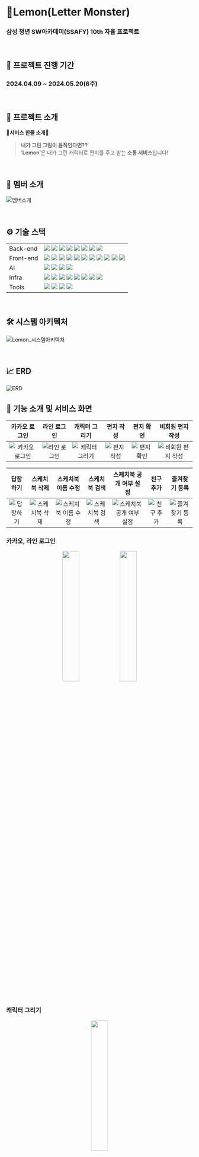 # 🍋Lemon(Letter Monster)

### **삼성 청년 SW아카데미(SSAFY) 10th 자율 프로젝트**

&nbsp;
&nbsp;

## **📅 프로젝트 진행 기간**
### **2024.04.09 ~ 2024.05.20(6주)**

&nbsp;

## **🧐 프로젝트 소개**

**💛서비스 한줄 소개💛**

> **내가 그린 그림이 움직인다면??** </br>
> ‘**Lemon**’은 내가 그린 캐릭터로 편지를 주고 받는 **소통 서비스**입니다!
>

&nbsp;

## **💑 멤버 소개**
![멤버소개](https://github.com/HBP-SSAFY/LetterMonster/assets/72910402/c9c525df-2545-41ef-9ccb-4440ad057f62)


&nbsp;

## **⚙️ 기술 스택**

| | |
| --- | --- |
| Back-end | <img src="https://camo.githubusercontent.com/70150d1d5c5730348cd0a1242556604dde69a34d8c782783a9c9c85cf1bf9480/68747470733a2f2f696d672e736869656c64732e696f2f62616467652f4a6176612d3030373339363f7374796c653d666c6174266c6f676f3d4a617661266c6f676f436f6c6f723d7768697465">  <img src="https://img.shields.io/badge/SpringBoot-6DB33F?style=flat-square&logo=springboot&logoColor=white"/> <img src="https://img.shields.io/badge/Spring Security-6DB33F?style=flat-square&logo=springsecurity&logoColor=white"/> <img src="https://camo.githubusercontent.com/675fd3d1f8c31582ae756d6fa6fd47933ad69eaad062d133df81481b4ac74f71/68747470733a2f2f696d672e736869656c64732e696f2f62616467652f4a57542d3030303030303f7374796c653d666c61742d737175617265266c6f676f3d4a534f4e2057656220546f6b656e73266c6f676f436f6c6f723d7768697465"/> <img src="https://img.shields.io/badge/MySQL-4479A1?style=flat-square&logo=mysql&logoColor=white"/> <img src="https://camo.githubusercontent.com/d897096e4f73c59d79fdb319df897aa5cab74fa4f25d21c3daf9794aeb295817/68747470733a2f2f696d672e736869656c64732e696f2f62616467652f477261646c652d4337314133363f7374796c653d666c61742d737175617265266c6f676f3d477261646c65266c6f676f436f6c6f723d7768697465"> <img src="https://img.shields.io/badge/Hibernate-59666C?style=flat-square&logo=hibernate&logoColor=white"/> <img src="https://img.shields.io/badge/Firebase-FFCA28?style=flat-square&logo=firebase&logoColor=white"/>|
| Front-end | <img src="https://img.shields.io/badge/npm-CB3837?style=flat-square&logo=npm&logoColor=white"/> <img src="https://img.shields.io/badge/Node.js-339933?style=flat-square&logo=nodedotjs&logoColor=white"/> <img src="https://img.shields.io/badge/React-61DAFB?style=flat-square&logo=react&logoColor=white"/> <img src="https://img.shields.io/badge/Typescript-3178C6?style=flat-square&logo=typescript&logoColor=white"/> <img src="https://img.shields.io/badge/JSON-000000?style=flat-square&logo=json&logoColor=white"/> <img src="https://img.shields.io/badge/HTML5-E34F26?style=flat-square&logo=html5&logoColor=white"/> <img src="https://img.shields.io/badge/CSS3-1572B6?style=flat-square&logo=css3&logoColor=white"/> <img src="https://img.shields.io/badge/Capacitor-119EFF?style=flat-square&logo=capacitor&logoColor=white"/> <img src="https://img.shields.io/badge/React Query-FF4154?style=flat-square&logo=reactquery&logoColor=white"/> <img src="https://img.shields.io/badge/Android-34A853?style=flat-square&logo=android&logoColor=white"/> <img src="https://img.shields.io/badge/Vite-646CFF?style=flat-square&logo=vite&logoColor=white"/>|
| AI | <img src="https://img.shields.io/badge/Python-3776AB?style=flat-square&logo=python&logoColor=white"> <img src="https://img.shields.io/badge/FastAPI-009688?style=flat-square&logo=fastapi&logoColor=white"> <img src="https://img.shields.io/badge/PyTorch-EE4C2C?style=flat-square&logo=pytorch&logoColor=white"> <img src="https://img.shields.io/badge/Animated Drawings-black?style=flat-square&logoColor=white">|
| Infra | <img src="https://img.shields.io/badge/AWS-232F3E?style=flat-square&logo=amazonaws&logoColor=white"/> <img src="https://img.shields.io/badge/Docker-2496ED?style=flat-square&logo=docker&logoColor=white"/> <img src="https://img.shields.io/badge/Jenkins-D24939?style=flat-square&logo=jenkins&logoColor=white"/> <img src="https://img.shields.io/badge/NGINX-009639?style=flat-square&logo=nginx&logoColor=white"/> <img src="https://img.shields.io/badge/Ubuntu-E95420?style=flat-square&logo=ubuntu&logoColor=white"/> <img src="https://img.shields.io/badge/Prometheus-E6522C?style=flat-square&logo=prometheus&logoColor=white"/> <img src="https://img.shields.io/badge/Grafana-F46800?style=flat-square&logo=Grafana&logoColor=white"/> <img src="https://img.shields.io/badge/Portainer-13BEF9?style=flat-square&logo=portainer&logoColor=white"/> |
| Tools | <img src="https://img.shields.io/badge/Notion-000000?style=flat-square&logo=notion&logoColor=white"/> <img src="https://img.shields.io/badge/GitLab-FC6D26?style=flat-square&logo=gitlab&logoColor=white"/> <img src="https://img.shields.io/badge/Jira-0052CC?style=flat-square&logo=jirasoftware&logoColor=white"/> <img src="https://img.shields.io/badge/Mattermost-0058CC?style=flat-square&logo=mattermost&logoColor=white"/> |

&nbsp;

## 🛠️ 시스템 아키텍처
![Lemon_시스템아키텍처](https://github.com/HBP-SSAFY/LetterMonster/assets/72910402/3de8abe0-96ce-4475-a1b3-af0a73964254)

&nbsp;



## 📈 ERD
![ERD](https://github.com/HBP-SSAFY/LetterMonster/assets/72910402/7c4a6270-df3e-4150-abd1-c07437ca3dd4)
&nbsp;

## **🧾 기능 소개 및 서비스 화면**

|카카오 로그인|라인 로그인|캐릭터 그리기|편지 작성|편지 확인|비회원 편지 작성|
|:----:|:----:|:----:|:----:|:----:|:----:|
|![카카오 로그인](https://github.com/HBP-SSAFY/LetterMonster/assets/72910402/0272ee20-16ec-4947-9e54-50a2adf5ed2e)|![라인 로그인](https://github.com/HBP-SSAFY/LetterMonster/assets/72910402/bf34aae3-0eeb-4617-8b5f-dcfb912f9c34)|![캐릭터 그리기](https://github.com/HBP-SSAFY/LetterMonster/assets/72910402/6d97647e-8ec2-4f6b-a428-e740849d34ac)|![편지 작성](https://github.com/HBP-SSAFY/LetterMonster/assets/72910402/b9caf6ec-7da0-4867-87ad-1938914a30d2)|![편지 확인](https://github.com/HBP-SSAFY/LetterMonster/assets/72910402/0eaed0e9-709c-40f1-9b09-dc0fe28d4702)|![비회원 편지 작성](https://github.com/HBP-SSAFY/LetterMonster/assets/72910402/36c6c5cc-9ca9-48fe-82a6-ee01134b7a03)|

|답장하기|스케치북 삭제|스케치북 이름 수정|스케치북 검색|스케치북 공개 여부 설정|친구 추가|즐겨찾기 등록|
|:----:|:----:|:----:|:----:|:----:|:----:|:----:|
|![답장하기](https://github.com/HBP-SSAFY/LetterMonster/assets/72910402/d32b04a8-0b3b-46a2-93e8-1fa4e8e4b6c5)|![스케치북 삭제](https://github.com/HBP-SSAFY/LetterMonster/assets/72910402/69eb99fd-ff15-4def-88fc-606385ba0c85)|![스케치북 이름 수정](https://github.com/HBP-SSAFY/LetterMonster/assets/72910402/c5bf4bd1-4e0b-410c-82f8-bfd92d521cd5)|![스케치북 검색](https://github.com/HBP-SSAFY/LetterMonster/assets/72910402/58f5bf4c-6e5c-4415-ac4f-02f61331bf09)|![스케치북 공개 여부 설정](https://github.com/HBP-SSAFY/LetterMonster/assets/72910402/ef9d0a0a-9115-4194-8e98-b909f8d71795)|![친구 추가](https://github.com/HBP-SSAFY/LetterMonster/assets/72910402/87a3df23-cc3f-4d0f-a3af-35335ec86e32)|![즐겨찾기 등록](https://github.com/HBP-SSAFY/LetterMonster/assets/72910402/99da3418-08f4-4495-baac-889ebdcf8faa)|



### 카카오, 라인 로그인
<p align="center">
<img src="https://github.com/HBP-SSAFY/LetterMonster/assets/72910402/0272ee20-16ec-4947-9e54-50a2adf5ed2e" width="30%" height="30%"/>
<img src="https://github.com/HBP-SSAFY/LetterMonster/assets/72910402/bf34aae3-0eeb-4617-8b5f-dcfb912f9c34" width="30%" height="30%"/>
</p>
&nbsp;

### 캐릭터 그리기
<p align="center">
<img src="https://github.com/HBP-SSAFY/LetterMonster/assets/72910402/6d97647e-8ec2-4f6b-a428-e740849d34ac" width="30%" height="30%"/>
</p>
&nbsp;

### 편지 작성
<p align="center">
<img src="https://github.com/HBP-SSAFY/LetterMonster/assets/72910402/b9caf6ec-7da0-4867-87ad-1938914a30d2" width="30%" height="30%"/>
</p>
&nbsp;

### 편지 확인
<p align="center">
<img src="https://github.com/HBP-SSAFY/LetterMonster/assets/72910402/0eaed0e9-709c-40f1-9b09-dc0fe28d4702" width="30%" height="30%"/>
</p>
&nbsp;

### 비회원 편지 작성
<p align="center">
<img src="https://github.com/HBP-SSAFY/LetterMonster/assets/72910402/36c6c5cc-9ca9-48fe-82a6-ee01134b7a03" width="30%" height="30%"/>
</p>
&nbsp;

### 답장하기
<p align="center">
<img src="https://github.com/HBP-SSAFY/LetterMonster/assets/72910402/d32b04a8-0b3b-46a2-93e8-1fa4e8e4b6c5" width="30%" height="30%"/>
</p>
&nbsp;


### 스케치북 삭제
<p align="center">
<img src="https://github.com/HBP-SSAFY/LetterMonster/assets/72910402/69eb99fd-ff15-4def-88fc-606385ba0c85" width="30%" height="30%"/>
</p>
&nbsp;

### 스케치북 이름 수정
<p align="center">
<img src="https://github.com/HBP-SSAFY/LetterMonster/assets/72910402/c5bf4bd1-4e0b-410c-82f8-bfd92d521cd5" width="30%" height="30%"/>
</p>
&nbsp;

### 스케치북 검색
<p align="center">
<img src="https://github.com/HBP-SSAFY/LetterMonster/assets/72910402/58f5bf4c-6e5c-4415-ac4f-02f61331bf09" width="30%" height="30%"/>
</p>
&nbsp;

### 스케치북 공개 여부 설정
<p align="center">
<img src="https://github.com/HBP-SSAFY/LetterMonster/assets/72910402/ef9d0a0a-9115-4194-8e98-b909f8d71795" width="30%" height="30%"/>
</p>
&nbsp;

### 친구 추가
<p align="center">
<img src="https://github.com/HBP-SSAFY/LetterMonster/assets/72910402/87a3df23-cc3f-4d0f-a3af-35335ec86e32" width="30%" height="30%"/>
</p>
&nbsp;

### 즐겨찾기 등록
<p align="center">
<img src="https://github.com/HBP-SSAFY/LetterMonster/assets/72910402/99da3418-08f4-4495-baac-889ebdcf8faa" width="30%" height="30%"/>
</p>
&nbsp;


## ✅ 활용 기술 및 설명
### Infra

#### **1. 개발환경과 운영환경 분리**

- jenkins에 빌드한 코드를 develop브랜치의 환경에서 테스트 후, 모든 기능이 완벽하게 동작하면
release브랜치에 merge하는 방식으로 아키텍쳐 설계
- 자유로운 개발과 테스트 및 안정된 서비스를 가능하게 함.

#### **2. 무중단 배포 적용**

- 운영서버에 자동배포 시 서버가 빌드타임 약 20초간 다운되는 문제가 있어, blue-green 전략을 채택하여 무중단 배포 구현.
- 두 개의 동일한 환경인 블루와 그린을 적용하여, 새로운 버전의 소프트웨어를 배포하고 롤백할 수 있게 함.
- blue가 실행중이면 green을 대기 중으로, 새로운 배포 시 green이 빌드되는 동안 blue를 적용
- 배포 테스트가 정상적으로 성공하면 blue 컨테이너를 종료시키고 green 컨테이너로 전환
- 테스트 중 문제 발생 시에는 blue 환경으로 롤백.

##### **blue-green 전략의 장점**

- 무중단 배포 : 사용자는 배포 중 서비스 중단을 경험하지 않음.
- 즉각적인 롤백 : 문제가 발생할 경우 빠르게 이전 버전으로 롤백가능.
- 테스트 용이성 : 환경 전환 전 새로운 버전을 철저하게 테스트 가능.

#### **3. 홈서버 구축**

- 정적인 그림을 동적인 gif로 생성해주는 Meta사의 Animated Drawings 사용. 해당 라이브러리는 이미지의 관절 포인트를 생성하고 이를 통해 모션을 만들어 gif파일로 추출하는데, 이 연산에 있어 **하드웨어의 성능이 중요하게 작용함**.
- 그렇기에 안정적인 CPU를 사용하는 기존의 EC2 서버에 비해, **조금 더 최신의 성능을 사용하는 CPU가 필요**했음.
- 보유한 개인 노트북의 CPU 성능이 i7-11600에 12CPU로 월등한 CPU 성능을 보유
- 결국 gif 생성에 필요한 Fast API 서버와 Animated Drawings 모델을 위한 홈 서버 구축을 계획하여, **개인 노트북에 우분투 환경을 새로 설치하여 홈 서버로 구축**
- 공유기로 홈 서버에 고정ip를 할당한 다음, 공인 ip를 통해 포트포워딩 하여 외부에서 홈 서버에 접근할 수 있도록 함.
- 그 결과, **50초정도 소요되는 렌더링 시간이 5초 정도의 시간으로 성능을 향상** 및 사용자 경험을 개선시킴.

&nbsp;

### FE

#### **Capacitor - onestore**

- Capacitor를 통해 웹 기반의 프로젝트를 모바일 네이티브 코드로 변환시켜 각 환경에 최적화된 애플리케이션 지원을 실현시킴.
- OneStore에 Android App Release

#### **CSR 채택**

- 이미지 로딩이 많고 화면 전환이 잦은 프로젝트 특성상 캐시를 통한 최적화된 로딩과 빠른 인터랙션을 위해 클라이언트 사이드 렌더링을 채택함.

#### **ga4**

- 구글 애널리틱스4를 적용해 방문자의 체류시간, 이용 실태를 파악 후 개선하려 노력함.

#### **PWA**

- 풀반응형 화면을 지원하면서 PWA 사용자가 모든 기기(핸드폰, 태블릿, 노트북)에서 앱 설치의 부담 없이 네이티브 환경에서 서비스를 이용할 수 있도록 함.

&nbsp;

### BE

#### **SpringSecurity**

#### **FCM**

- 파이어베이스 토큰을 이용해 사용자의 기기에 알림이 갈 수 있도록 함
- 기존 파이어베이스 토큰을 지원하지 않는 기기에 로그인 할 경우 null로 반환되어 제대로 된 token을 받을 수 없던 문제는 조건문을 통해 해결
- Google의 Firebase에서 제공하는 클라우드 메세징
- 알림기능 구현을 안정적, 무료로 이용하기 위해 사용

#### **JPA**

- 개발 생산성, 유지 보수성 향상을 위해 JPA를 사용.
- EntityManager를 통해 객체를 관리함으로써 명시적인 **SQL작성 없이도 데이터베이스 작업 수행** 가능
- DB종류를 변경하는것이 기존 SQL mapper에 비해 쉬움


&nbsp;

## 📂 프로젝트 디렉토리 구조
<details>
  <summary>
  Back-End
  </summary>

    📦src
      ┣ 📂main
      ┃ ┣ 📂generated
      ┃ ┃ ┗ 📂com
      ┃ ┃ ┃ ┗ 📂lemon
      ┃ ┃ ┃ ┃ ┗ 📂backend
      ┃ ┃ ┃ ┃ ┃ ┗ 📂domain
      ┃ ┃ ┃ ┃ ┃ ┃ ┣ 📂base
      ┃ ┃ ┃ ┃ ┃ ┃ ┃ ┗ 📜QBaseEntity.java
      ┃ ┃ ┃ ┃ ┃ ┃ ┣ 📂characters
      ┃ ┃ ┃ ┃ ┃ ┃ ┃ ┗ 📂entity
      ┃ ┃ ┃ ┃ ┃ ┃ ┃ ┃ ┣ 📜QCharacterMotion.java
      ┃ ┃ ┃ ┃ ┃ ┃ ┃ ┃ ┣ 📜QCharacters.java
      ┃ ┃ ┃ ┃ ┃ ┃ ┃ ┃ ┗ 📜QMotion.java
      ┃ ┃ ┃ ┃ ┃ ┃ ┣ 📂FavoriteSketchbook
      ┃ ┃ ┃ ┃ ┃ ┃ ┃ ┗ 📂entity
      ┃ ┃ ┃ ┃ ┃ ┃ ┣ 📂friend
      ┃ ┃ ┃ ┃ ┃ ┃ ┃ ┗ 📂entity
      ┃ ┃ ┃ ┃ ┃ ┃ ┣ 📂letter
      ┃ ┃ ┃ ┃ ┃ ┃ ┃ ┗ 📂entity
      ┃ ┃ ┃ ┃ ┃ ┃ ┃ ┃ ┗ 📜QLetter.java
      ┃ ┃ ┃ ┃ ┃ ┃ ┣ 📂notification
      ┃ ┃ ┃ ┃ ┃ ┃ ┃ ┗ 📂entity
      ┃ ┃ ┃ ┃ ┃ ┃ ┣ 📂sketchbook
      ┃ ┃ ┃ ┃ ┃ ┃ ┃ ┗ 📂entity
      ┃ ┃ ┃ ┃ ┃ ┃ ┃ ┃ ┗ 📜QSketchbook.java
      ┃ ┃ ┃ ┃ ┃ ┃ ┗ 📂users
      ┃ ┃ ┃ ┃ ┃ ┃ ┃ ┗ 📂user
      ┃ ┃ ┃ ┃ ┃ ┃ ┃ ┃ ┗ 📂entity
      ┃ ┃ ┃ ┃ ┃ ┃ ┃ ┃ ┃ ┗ 📜QUsers.java
      ┃ ┣ 📂java
      ┃ ┃ ┗ 📂com
      ┃ ┃ ┃ ┗ 📂lemon
      ┃ ┃ ┃ ┃ ┗ 📂backend
      ┃ ┃ ┃ ┃ ┃ ┣ 📂domain
      ┃ ┃ ┃ ┃ ┃ ┃ ┣ 📂base
      ┃ ┃ ┃ ┃ ┃ ┃ ┃ ┗ 📜BaseEntity.java
      ┃ ┃ ┃ ┃ ┃ ┃ ┣ 📂characters
      ┃ ┃ ┃ ┃ ┃ ┃ ┃ ┣ 📂controller
      ┃ ┃ ┃ ┃ ┃ ┃ ┃ ┃ ┗ 📜CharacterController.java
      ┃ ┃ ┃ ┃ ┃ ┃ ┃ ┣ 📂dto
      ┃ ┃ ┃ ┃ ┃ ┃ ┃ ┃ ┣ 📂response
      ┃ ┃ ┃ ┃ ┃ ┃ ┃ ┃ ┃ ┣ 📜CharacterInfoDto.java
      ┃ ┃ ┃ ┃ ┃ ┃ ┃ ┃ ┃ ┣ 📜CharacterMotionProjection.java
      ┃ ┃ ┃ ┃ ┃ ┃ ┃ ┃ ┃ ┣ 📜CharacterMotionSketchbookProjection.java
      ┃ ┃ ┃ ┃ ┃ ┃ ┃ ┃ ┃ ┣ 📜CharactersGetDto.java
      ┃ ┃ ┃ ┃ ┃ ┃ ┃ ┃ ┃ ┣ 📜CharactersIdDto.java
      ┃ ┃ ┃ ┃ ┃ ┃ ┃ ┃ ┃ ┣ 📜ImageUrlDto.java
      ┃ ┃ ┃ ┃ ┃ ┃ ┃ ┃ ┃ ┣ 📜RepresentMotionDto.java
      ┃ ┃ ┃ ┃ ┃ ┃ ┃ ┃ ┃ ┗ 📜SelectCharacterMotionDto.java
      ┃ ┃ ┃ ┃ ┃ ┃ ┃ ┃ ┣ 📜CharacterMotionToSketchbookDto.java
      ┃ ┃ ┃ ┃ ┃ ┃ ┃ ┃ ┗ 📜CharacterToSketchbookDto.java
      ┃ ┃ ┃ ┃ ┃ ┃ ┃ ┣ 📂entity
      ┃ ┃ ┃ ┃ ┃ ┃ ┃ ┃ ┣ 📜CharacterMotion.java
      ┃ ┃ ┃ ┃ ┃ ┃ ┃ ┃ ┣ 📜Characters.java
      ┃ ┃ ┃ ┃ ┃ ┃ ┃ ┃ ┗ 📜Motion.java
      ┃ ┃ ┃ ┃ ┃ ┃ ┃ ┣ 📂repository
      ┃ ┃ ┃ ┃ ┃ ┃ ┃ ┃ ┣ 📜CharacterMotionRepository.java
      ┃ ┃ ┃ ┃ ┃ ┃ ┃ ┃ ┣ 📜CharacterRepository.java
      ┃ ┃ ┃ ┃ ┃ ┃ ┃ ┃ ┗ 📜MotionRepository.java
      ┃ ┃ ┃ ┃ ┃ ┃ ┃ ┗ 📂service
      ┃ ┃ ┃ ┃ ┃ ┃ ┃ ┃ ┣ 📂impl
      ┃ ┃ ┃ ┃ ┃ ┃ ┃ ┃ ┃ ┗ 📜CharacterServiceImpl.java
      ┃ ┃ ┃ ┃ ┃ ┃ ┃ ┃ ┣ 📜CharacterMotionService.java
      ┃ ┃ ┃ ┃ ┃ ┃ ┃ ┃ ┣ 📜CharacterService.java
      ┃ ┃ ┃ ┃ ┃ ┃ ┃ ┃ ┗ 📜MotionService.java
      ┃ ┃ ┃ ┃ ┃ ┃ ┣ 📂FavoriteSketchbook
      ┃ ┃ ┃ ┃ ┃ ┃ ┃ ┣ 📂controller
      ┃ ┃ ┃ ┃ ┃ ┃ ┃ ┃ ┗ 📜FavoriteSketchbookController.java
      ┃ ┃ ┃ ┃ ┃ ┃ ┃ ┣ 📂dto
      ┃ ┃ ┃ ┃ ┃ ┃ ┃ ┃ ┣ 📜FavoriteRequestDto.java
      ┃ ┃ ┃ ┃ ┃ ┃ ┃ ┃ ┣ 📜FavoriteSketchbookCreateDto.java
      ┃ ┃ ┃ ┃ ┃ ┃ ┃ ┃ ┣ 📜FavoriteSketchbookGetDto.java
      ┃ ┃ ┃ ┃ ┃ ┃ ┃ ┃ ┗ 📜FavoriteSketchbookGetOneDto.java
      ┃ ┃ ┃ ┃ ┃ ┃ ┃ ┣ 📂entity
      ┃ ┃ ┃ ┃ ┃ ┃ ┃ ┃ ┗ 📜FavoriteSketchbook.java
      ┃ ┃ ┃ ┃ ┃ ┃ ┃ ┣ 📂repository
      ┃ ┃ ┃ ┃ ┃ ┃ ┃ ┃ ┣ 📂custom
      ┃ ┃ ┃ ┃ ┃ ┃ ┃ ┃ ┃ ┣ 📜FavoriteSketchbookRepositoryCustom.java
      ┃ ┃ ┃ ┃ ┃ ┃ ┃ ┃ ┃ ┗ 📜FavoriteSketchbookRepositoryImpl.java
      ┃ ┃ ┃ ┃ ┃ ┃ ┃ ┃ ┗ 📜FavoriteSketchbookRepository.java
      ┃ ┃ ┃ ┃ ┃ ┃ ┃ ┗ 📂service
      ┃ ┃ ┃ ┃ ┃ ┃ ┃ ┃ ┣ 📂impl
      ┃ ┃ ┃ ┃ ┃ ┃ ┃ ┃ ┃ ┗ 📜FavoriteSketchbookServiceImpl.java
      ┃ ┃ ┃ ┃ ┃ ┃ ┃ ┃ ┗ 📜FavoriteSketchbookService.java
      ┃ ┃ ┃ ┃ ┃ ┃ ┣ 📂friend
      ┃ ┃ ┃ ┃ ┃ ┃ ┃ ┣ 📂controller
      ┃ ┃ ┃ ┃ ┃ ┃ ┃ ┃ ┣ 📜FriendsController.java
      ┃ ┃ ┃ ┃ ┃ ┃ ┃ ┃ ┗ 📜GroupsController.java
      ┃ ┃ ┃ ┃ ┃ ┃ ┃ ┣ 📂dto
      ┃ ┃ ┃ ┃ ┃ ┃ ┃ ┃ ┣ 📂request
      ┃ ┃ ┃ ┃ ┃ ┃ ┃ ┃ ┃ ┗ 📜GroupRequestDto.java
      ┃ ┃ ┃ ┃ ┃ ┃ ┃ ┃ ┗ 📂response
      ┃ ┃ ┃ ┃ ┃ ┃ ┃ ┃ ┃ ┣ 📜FriendResponseDto.java
      ┃ ┃ ┃ ┃ ┃ ┃ ┃ ┃ ┃ ┗ 📜GroupResponseDto.java
      ┃ ┃ ┃ ┃ ┃ ┃ ┃ ┣ 📂entity
      ┃ ┃ ┃ ┃ ┃ ┃ ┃ ┃ ┣ 📜Friends.java
      ┃ ┃ ┃ ┃ ┃ ┃ ┃ ┃ ┗ 📜GroupsInfo.java
      ┃ ┃ ┃ ┃ ┃ ┃ ┃ ┣ 📂repository
      ┃ ┃ ┃ ┃ ┃ ┃ ┃ ┃ ┣ 📂custom
      ┃ ┃ ┃ ┃ ┃ ┃ ┃ ┃ ┃ ┣ 📜FriendsRepositoryCustom.java
      ┃ ┃ ┃ ┃ ┃ ┃ ┃ ┃ ┃ ┣ 📜FriendsRepositoryImpl.java
      ┃ ┃ ┃ ┃ ┃ ┃ ┃ ┃ ┃ ┣ 📜GroupsRepositoryCustom.java
      ┃ ┃ ┃ ┃ ┃ ┃ ┃ ┃ ┃ ┗ 📜GroupsRepositoryImpl.java
      ┃ ┃ ┃ ┃ ┃ ┃ ┃ ┃ ┣ 📜FriendsRepository.java
      ┃ ┃ ┃ ┃ ┃ ┃ ┃ ┃ ┗ 📜GroupsRepository.java
      ┃ ┃ ┃ ┃ ┃ ┃ ┃ ┗ 📂service
      ┃ ┃ ┃ ┃ ┃ ┃ ┃ ┃ ┣ 📂impl
      ┃ ┃ ┃ ┃ ┃ ┃ ┃ ┃ ┃ ┣ 📜FriendsServiceImpl.java
      ┃ ┃ ┃ ┃ ┃ ┃ ┃ ┃ ┃ ┗ 📜GroupsServiceImpl.java
      ┃ ┃ ┃ ┃ ┃ ┃ ┃ ┃ ┣ 📜FriendsService.java
      ┃ ┃ ┃ ┃ ┃ ┃ ┃ ┃ ┗ 📜GroupsService.java
      ┃ ┃ ┃ ┃ ┃ ┃ ┣ 📂letter
      ┃ ┃ ┃ ┃ ┃ ┃ ┃ ┣ 📂controller
      ┃ ┃ ┃ ┃ ┃ ┃ ┃ ┃ ┣ 📜LetterController.java
      ┃ ┃ ┃ ┃ ┃ ┃ ┃ ┃ ┗ 📜LetterPublicController.java
      ┃ ┃ ┃ ┃ ┃ ┃ ┃ ┣ 📂dto
      ┃ ┃ ┃ ┃ ┃ ┃ ┃ ┃ ┣ 📂requestDto
      ┃ ┃ ┃ ┃ ┃ ┃ ┃ ┃ ┃ ┣ 📜LetterCreateDto.java
      ┃ ┃ ┃ ┃ ┃ ┃ ┃ ┃ ┃ ┣ 📜LetterGetDto.java
      ┃ ┃ ┃ ┃ ┃ ┃ ┃ ┃ ┃ ┣ 📜LetterGetListDto.java
      ┃ ┃ ┃ ┃ ┃ ┃ ┃ ┃ ┃ ┣ 📜LetterGetRecentListDto.java
      ┃ ┃ ┃ ┃ ┃ ┃ ┃ ┃ ┃ ┗ 📜LetterToSketchbookDto.java
      ┃ ┃ ┃ ┃ ┃ ┃ ┃ ┃ ┗ 📂responseDto
      ┃ ┃ ┃ ┃ ┃ ┃ ┃ ┃ ┃ ┣ 📜LetterCreateResponse.java
      ┃ ┃ ┃ ┃ ┃ ┃ ┃ ┃ ┃ ┗ 📜LetterReplyResponse.java
      ┃ ┃ ┃ ┃ ┃ ┃ ┃ ┣ 📂entity
      ┃ ┃ ┃ ┃ ┃ ┃ ┃ ┃ ┗ 📜Letter.java
      ┃ ┃ ┃ ┃ ┃ ┃ ┃ ┣ 📂repository
      ┃ ┃ ┃ ┃ ┃ ┃ ┃ ┃ ┣ 📂custom
      ┃ ┃ ┃ ┃ ┃ ┃ ┃ ┃ ┃ ┣ 📜LetterRepositoryCustom.java
      ┃ ┃ ┃ ┃ ┃ ┃ ┃ ┃ ┃ ┗ 📜LetterRepositoryImpl.java
      ┃ ┃ ┃ ┃ ┃ ┃ ┃ ┃ ┗ 📜LetterRepository.java
      ┃ ┃ ┃ ┃ ┃ ┃ ┃ ┗ 📂service
      ┃ ┃ ┃ ┃ ┃ ┃ ┃ ┃ ┣ 📂impl
      ┃ ┃ ┃ ┃ ┃ ┃ ┃ ┃ ┃ ┗ 📜LetterServiceImpl.java
      ┃ ┃ ┃ ┃ ┃ ┃ ┃ ┃ ┗ 📜LetterService.java
      ┃ ┃ ┃ ┃ ┃ ┃ ┣ 📂notification
      ┃ ┃ ┃ ┃ ┃ ┃ ┃ ┣ 📂controller
      ┃ ┃ ┃ ┃ ┃ ┃ ┃ ┃ ┗ 📜NotificationController.java
      ┃ ┃ ┃ ┃ ┃ ┃ ┃ ┣ 📂dto
      ┃ ┃ ┃ ┃ ┃ ┃ ┃ ┃ ┣ 📜NotificationGetDto.java
      ┃ ┃ ┃ ┃ ┃ ┃ ┃ ┃ ┗ 📜NotificationSendDto.java
      ┃ ┃ ┃ ┃ ┃ ┃ ┃ ┣ 📂entity
      ┃ ┃ ┃ ┃ ┃ ┃ ┃ ┃ ┗ 📜Notification.java
      ┃ ┃ ┃ ┃ ┃ ┃ ┃ ┣ 📂repository
      ┃ ┃ ┃ ┃ ┃ ┃ ┃ ┃ ┣ 📂custom
      ┃ ┃ ┃ ┃ ┃ ┃ ┃ ┃ ┃ ┣ 📜NotificationRepositoryCustom.java
      ┃ ┃ ┃ ┃ ┃ ┃ ┃ ┃ ┃ ┗ 📜NotificationRepositoryImpl.java
      ┃ ┃ ┃ ┃ ┃ ┃ ┃ ┃ ┗ 📜NotificationRepository.java
      ┃ ┃ ┃ ┃ ┃ ┃ ┃ ┗ 📂service
      ┃ ┃ ┃ ┃ ┃ ┃ ┃ ┃ ┣ 📂impl
      ┃ ┃ ┃ ┃ ┃ ┃ ┃ ┃ ┃ ┗ 📜NotificationServiceImpl.java
      ┃ ┃ ┃ ┃ ┃ ┃ ┃ ┃ ┗ 📜NotificationService.java
      ┃ ┃ ┃ ┃ ┃ ┃ ┣ 📂sketchbook
      ┃ ┃ ┃ ┃ ┃ ┃ ┃ ┣ 📂controller
      ┃ ┃ ┃ ┃ ┃ ┃ ┃ ┃ ┗ 📜SketchbookController.java
      ┃ ┃ ┃ ┃ ┃ ┃ ┃ ┣ 📂dto
      ┃ ┃ ┃ ┃ ┃ ┃ ┃ ┃ ┣ 📂requestDto
      ┃ ┃ ┃ ┃ ┃ ┃ ┃ ┃ ┃ ┣ 📜SketchbookCharacterMotionUpdateDto.java
      ┃ ┃ ┃ ┃ ┃ ┃ ┃ ┃ ┃ ┣ 📜SketchbookCreateDto.java
      ┃ ┃ ┃ ┃ ┃ ┃ ┃ ┃ ┃ ┗ 📜SketchbookUpdateDto.java
      ┃ ┃ ┃ ┃ ┃ ┃ ┃ ┃ ┗ 📂responseDto
      ┃ ┃ ┃ ┃ ┃ ┃ ┃ ┃ ┃ ┣ 📜SketchbookCharacterMotionGetDto.java
      ┃ ┃ ┃ ┃ ┃ ┃ ┃ ┃ ┃ ┣ 📜SketchbookCharacterMotionGetListDto.java
      ┃ ┃ ┃ ┃ ┃ ┃ ┃ ┃ ┃ ┣ 📜SketchbookDetailPageDto.java
      ┃ ┃ ┃ ┃ ┃ ┃ ┃ ┃ ┃ ┣ 📜SketchbookGetAllDto.java
      ┃ ┃ ┃ ┃ ┃ ┃ ┃ ┃ ┃ ┣ 📜SketchbookGetDetailDto.java
      ┃ ┃ ┃ ┃ ┃ ┃ ┃ ┃ ┃ ┣ 📜SketchbookGetDto.java
      ┃ ┃ ┃ ┃ ┃ ┃ ┃ ┃ ┃ ┣ 📜SketchbookGetFromFavoriteDto.java
      ┃ ┃ ┃ ┃ ┃ ┃ ┃ ┃ ┃ ┣ 📜SketchbookGetRandomDto.java
      ┃ ┃ ┃ ┃ ┃ ┃ ┃ ┃ ┃ ┣ 📜SketchbookGetSimpleDto.java
      ┃ ┃ ┃ ┃ ┃ ┃ ┃ ┃ ┃ ┗ 📜SketchbookSearchGetDto.java
      ┃ ┃ ┃ ┃ ┃ ┃ ┃ ┣ 📂entity
      ┃ ┃ ┃ ┃ ┃ ┃ ┃ ┃ ┣ 📜Sketchbook.java
      ┃ ┃ ┃ ┃ ┃ ┃ ┃ ┃ ┗ 📜SketchbookCharacterMotion.java
      ┃ ┃ ┃ ┃ ┃ ┃ ┃ ┣ 📂repository
      ┃ ┃ ┃ ┃ ┃ ┃ ┃ ┃ ┣ 📂custom
      ┃ ┃ ┃ ┃ ┃ ┃ ┃ ┃ ┃ ┣ 📜SketchbookRepositoryCustom.java
      ┃ ┃ ┃ ┃ ┃ ┃ ┃ ┃ ┃ ┗ 📜SketchbookRepositoryImpl.java
      ┃ ┃ ┃ ┃ ┃ ┃ ┃ ┃ ┣ 📜SketchbookRepository.java
      ┃ ┃ ┃ ┃ ┃ ┃ ┃ ┃ ┗ 📜SketchCharacterMotionRepository.java
      ┃ ┃ ┃ ┃ ┃ ┃ ┃ ┗ 📂service
      ┃ ┃ ┃ ┃ ┃ ┃ ┃ ┃ ┣ 📂impl
      ┃ ┃ ┃ ┃ ┃ ┃ ┃ ┃ ┃ ┗ 📜SketchbookServiceImpl.java
      ┃ ┃ ┃ ┃ ┃ ┃ ┃ ┃ ┗ 📜SketchbookService.java
      ┃ ┃ ┃ ┃ ┃ ┃ ┗ 📂users
      ┃ ┃ ┃ ┃ ┃ ┃ ┃ ┗ 📂user
      ┃ ┃ ┃ ┃ ┃ ┃ ┃ ┃ ┣ 📂controller
      ┃ ┃ ┃ ┃ ┃ ┃ ┃ ┃ ┃ ┗ 📜UserController.java
      ┃ ┃ ┃ ┃ ┃ ┃ ┃ ┃ ┣ 📂dto
      ┃ ┃ ┃ ┃ ┃ ┃ ┃ ┃ ┃ ┣ 📂request
      ┃ ┃ ┃ ┃ ┃ ┃ ┃ ┃ ┃ ┃ ┗ 📜ChangeNicknameRequest.java
      ┃ ┃ ┃ ┃ ┃ ┃ ┃ ┃ ┃ ┗ 📂response
      ┃ ┃ ┃ ┃ ┃ ┃ ┃ ┃ ┃ ┃ ┣ 📜ChangeNicknameResponse.java
      ┃ ┃ ┃ ┃ ┃ ┃ ┃ ┃ ┃ ┃ ┣ 📜LoginResponse.java
      ┃ ┃ ┃ ┃ ┃ ┃ ┃ ┃ ┃ ┃ ┣ 📜UserGetDto.java
      ┃ ┃ ┃ ┃ ┃ ┃ ┃ ┃ ┃ ┃ ┣ 📜UserSearchAndFriendResponse.java
      ┃ ┃ ┃ ┃ ┃ ┃ ┃ ┃ ┃ ┃ ┗ 📜UserSearchGetDto.java
      ┃ ┃ ┃ ┃ ┃ ┃ ┃ ┃ ┣ 📂entity
      ┃ ┃ ┃ ┃ ┃ ┃ ┃ ┃ ┃ ┣ 📜Adjective.java
      ┃ ┃ ┃ ┃ ┃ ┃ ┃ ┃ ┃ ┣ 📜Noun.java
      ┃ ┃ ┃ ┃ ┃ ┃ ┃ ┃ ┃ ┣ 📜Role.java
      ┃ ┃ ┃ ┃ ┃ ┃ ┃ ┃ ┃ ┣ 📜Social.java
      ┃ ┃ ┃ ┃ ┃ ┃ ┃ ┃ ┃ ┗ 📜Users.java
      ┃ ┃ ┃ ┃ ┃ ┃ ┃ ┃ ┣ 📂repository
      ┃ ┃ ┃ ┃ ┃ ┃ ┃ ┃ ┃ ┣ 📂custom
      ┃ ┃ ┃ ┃ ┃ ┃ ┃ ┃ ┃ ┃ ┣ 📜UserRepositoryCustom.java
      ┃ ┃ ┃ ┃ ┃ ┃ ┃ ┃ ┃ ┃ ┗ 📜UserRepositoryImpl.java
      ┃ ┃ ┃ ┃ ┃ ┃ ┃ ┃ ┃ ┗ 📜UserRepository.java
      ┃ ┃ ┃ ┃ ┃ ┃ ┃ ┃ ┗ 📂service
      ┃ ┃ ┃ ┃ ┃ ┃ ┃ ┃ ┃ ┣ 📂impl
      ┃ ┃ ┃ ┃ ┃ ┃ ┃ ┃ ┃ ┃ ┗ 📜UserServiceImpl.java
      ┃ ┃ ┃ ┃ ┃ ┃ ┃ ┃ ┃ ┗ 📜UserService.java
      ┃ ┃ ┃ ┃ ┃ ┣ 📂global
      ┃ ┃ ┃ ┃ ┃ ┃ ┣ 📂auth
      ┃ ┃ ┃ ┃ ┃ ┃ ┃ ┣ 📂userinfo
      ┃ ┃ ┃ ┃ ┃ ┃ ┃ ┃ ┣ 📜KakaoOAuth2UserInfo.java
      ┃ ┃ ┃ ┃ ┃ ┃ ┃ ┃ ┣ 📜LineOAuth2UserInfo.java
      ┃ ┃ ┃ ┃ ┃ ┃ ┃ ┃ ┣ 📜OAuth2UserInfo.java
      ┃ ┃ ┃ ┃ ┃ ┃ ┃ ┃ ┗ 📜OAuth2UserInfoFactory.java
      ┃ ┃ ┃ ┃ ┃ ┃ ┃ ┣ 📜CustomOAuth2UserService.java
      ┃ ┃ ┃ ┃ ┃ ┃ ┃ ┣ 📜CustomOidcUserService.java
      ┃ ┃ ┃ ┃ ┃ ┃ ┃ ┣ 📜OAuth2AuthorizationRequestBasedOnCookieRepository.java
      ┃ ┃ ┃ ┃ ┃ ┃ ┃ ┣ 📜OAuth2LoginFailureHandler.java
      ┃ ┃ ┃ ┃ ┃ ┃ ┃ ┣ 📜OAuth2LoginSuccessHandler.java
      ┃ ┃ ┃ ┃ ┃ ┃ ┃ ┗ 📜UserPrincipal.java
      ┃ ┃ ┃ ┃ ┃ ┃ ┣ 📂badWord
      ┃ ┃ ┃ ┃ ┃ ┃ ┃ ┣ 📜BadWordFilterUtil.java
      ┃ ┃ ┃ ┃ ┃ ┃ ┃ ┗ 📜BadWords.java
      ┃ ┃ ┃ ┃ ┃ ┃ ┣ 📂config
      ┃ ┃ ┃ ┃ ┃ ┃ ┃ ┣ 📜FCMConfig.java
      ┃ ┃ ┃ ┃ ┃ ┃ ┃ ┣ 📜QueryDslConfig.java
      ┃ ┃ ┃ ┃ ┃ ┃ ┃ ┣ 📜RedisConfig.java
      ┃ ┃ ┃ ┃ ┃ ┃ ┃ ┣ 📜S3Config.java
      ┃ ┃ ┃ ┃ ┃ ┃ ┃ ┣ 📜SecurityConfig.java
      ┃ ┃ ┃ ┃ ┃ ┃ ┃ ┗ 📜SwaggerConfig.java
      ┃ ┃ ┃ ┃ ┃ ┃ ┣ 📂cookie
      ┃ ┃ ┃ ┃ ┃ ┃ ┃ ┗ 📜CookieUtil.java
      ┃ ┃ ┃ ┃ ┃ ┃ ┣ 📂exception
      ┃ ┃ ┃ ┃ ┃ ┃ ┃ ┣ 📜CustomException.java
      ┃ ┃ ┃ ┃ ┃ ┃ ┃ ┣ 📜ErrorCode.java
      ┃ ┃ ┃ ┃ ┃ ┃ ┃ ┗ 📜ErrorResponseEntity.java
      ┃ ┃ ┃ ┃ ┃ ┃ ┣ 📂filter
      ┃ ┃ ┃ ┃ ┃ ┃ ┃ ┗ 📜JwtAuthenticationFilter.java
      ┃ ┃ ┃ ┃ ┃ ┃ ┣ 📂handler
      ┃ ┃ ┃ ┃ ┃ ┃ ┃ ┗ 📜ExceptionController.java
      ┃ ┃ ┃ ┃ ┃ ┃ ┣ 📂jwt
      ┃ ┃ ┃ ┃ ┃ ┃ ┃ ┣ 📜JwtTokenProvider.java
      ┃ ┃ ┃ ┃ ┃ ┃ ┃ ┗ 📜TokenResponse.java
      ┃ ┃ ┃ ┃ ┃ ┃ ┣ 📂redis
      ┃ ┃ ┃ ┃ ┃ ┃ ┃ ┣ 📂entity
      ┃ ┃ ┃ ┃ ┃ ┃ ┃ ┃ ┣ 📜RefreshToken.java
      ┃ ┃ ┃ ┃ ┃ ┃ ┃ ┃ ┗ 📜TokenBlacklist.java
      ┃ ┃ ┃ ┃ ┃ ┃ ┃ ┣ 📂repository
      ┃ ┃ ┃ ┃ ┃ ┃ ┃ ┃ ┣ 📜RefreshTokenRepository.java
      ┃ ┃ ┃ ┃ ┃ ┃ ┃ ┃ ┗ 📜TokenBlacklistRepository.java
      ┃ ┃ ┃ ┃ ┃ ┃ ┃ ┗ 📂service
      ┃ ┃ ┃ ┃ ┃ ┃ ┃ ┃ ┗ 📜TokenBlacklistService.java
      ┃ ┃ ┃ ┃ ┃ ┃ ┗ 📂response
      ┃ ┃ ┃ ┃ ┃ ┃ ┃ ┣ 📜CommonResponseEntity.java
      ┃ ┃ ┃ ┃ ┃ ┃ ┃ ┗ 📜SuccessCode.java
      ┃ ┃ ┃ ┃ ┃ ┗ 📜Main.java
      ┃ ┗ 📂resources
      ┃ ┃ ┣ 📂firebase
      ┃ ┃ ┃ ┗ 📜lemon-8e34d-firebase-adminsdk-vjl60-ea10a56333.json
      ┃ ┃ ┣ 📂img
      ┃ ┃ ┃ ┗ 📜notification_logo.png
      ┃ ┃ ┣ 📜application-dev.yml
      ┃ ┃ ┣ 📜application-local.yml
      ┃ ┃ ┣ 📜application-prod.yml
      ┃ ┃ ┣ 📜application-secret.yml
      ┃ ┃ ┗ 📜application.yml
      ┗ 📂test
      ┃ ┗ 📂java
      ┃ ┃ ┗ 📂com
      ┃ ┃ ┃ ┗ 📂lemon
      ┃ ┃ ┃ ┃ ┗ 📂backend
      ┃ ┃ ┃ ┃ ┃ ┣ 📂domain
      ┃ ┃ ┃ ┃ ┃ ┃ ┣ 📂characters
      ┃ ┃ ┃ ┃ ┃ ┃ ┃ ┗ 📜CharacterServiceTest.java
      ┃ ┃ ┃ ┃ ┃ ┃ ┣ 📂friend
      ┃ ┃ ┃ ┃ ┃ ┃ ┃ ┣ 📜FriendServiceTest.java
      ┃ ┃ ┃ ┃ ┃ ┃ ┃ ┗ 📜GroupServiceTest.java
      ┃ ┃ ┃ ┃ ┃ ┃ ┣ 📂letter
      ┃ ┃ ┃ ┃ ┃ ┃ ┃ ┗ 📜LetterServiceTest.java
      ┃ ┃ ┃ ┃ ┃ ┃ ┣ 📂notification
      ┃ ┃ ┃ ┃ ┃ ┃ ┃ ┗ 📜NotificationServiceTest.java
      ┃ ┃ ┃ ┃ ┃ ┃ ┣ 📂sketchbook
      ┃ ┃ ┃ ┃ ┃ ┃ ┃ ┗ 📜SketchbookServiceTest.java
      ┃ ┃ ┃ ┃ ┃ ┃ ┗ 📂users
      ┃ ┃ ┃ ┃ ┃ ┃ ┃ ┗ 📜UserServiceTest.java
      ┃ ┃ ┃ ┃ ┃ ┣ 📜HttpClientTest.java
      ┃ ┃ ┃ ┃ ┃ ┗ 📜MainApplicationTests.java
</details>

<details>
  <summary>
  Front-End
  </summary>

    📦src   
      ┣ 📂api
      ┃ ┣ 📜Api.tsx
      ┃ ┗ 📜Config.ts
      ┣ 📂assets
      ┃ ┣ 📂boxborder
      ┃ ┃ ┣ 📜linebox202.png
      ┃ ┃ ┣ 📜linebox203.png
      ┃ ┃ ┣ 📜linebox204.png
      ┃ ┃ ┗ 📜linebox20gray.png
      ┃ ┣ 📂characterSample
      ┃ ┃ ┣ 📜attamoma.gif
      ┃ ┃ ┣ 📜egypt.gif
      ┃ ┃ ┣ 📜gom.gif
      ┃ ┃ ┣ 📜hojin_character.gif
      ┃ ┃ ┣ 📜juhyeon.gif
      ┃ ┃ ┣ 📜rabbit.gif
      ┃ ┃ ┣ 📜shinzzang.gif
      ┃ ┃ ┣ 📜television.gif
      ┃ ┃ ┗ 📜test_dab.gif
      ┃ ┣ 📂commonIcon
      ┃ ┃ ┣ 📜addCircle.svg
      ┃ ┃ ┣ 📜back.svg
      ┃ ┃ ┣ 📜character.svg
      ┃ ┃ ┣ 📜developer.svg
      ┃ ┃ ┣ 📜expandLess.svg
      ┃ ┃ ┣ 📜expandMore.svg
      ┃ ┃ ┣ 📜filledStar.svg
      ┃ ┃ ┣ 📜friends.svg
      ┃ ┃ ┣ 📜lock.svg
      ┃ ┃ ┣ 📜lockOpen.svg
      ┃ ┃ ┣ 📜logout.svg
      ┃ ┃ ┣ 📜next.svg
      ┃ ┃ ┣ 📜person.svg
      ┃ ┃ ┣ 📜report.svg
      ┃ ┃ ┣ 📜shareLink.svg
      ┃ ┃ ┣ 📜star.svg
      ┃ ┃ ┗ 📜thumb.svg
      ┃ ┣ 📂errorPage
      ┃ ┃ ┗ 📜lemonZombie.gif
      ┃ ┣ 📂GNBIcon
      ┃ ┃ ┣ 📜blue.png
      ┃ ┃ ┣ 📜draw.svg
      ┃ ┃ ┣ 📜green.png
      ┃ ┃ ┣ 📜home.svg
      ┃ ┃ ┣ 📜letter.svg
      ┃ ┃ ┣ 📜more.svg
      ┃ ┃ ┣ 📜red.png
      ┃ ┃ ┣ 📜sketchbook.svg
      ┃ ┃ ┗ 📜yellow.png
      ┃ ┣ 📂lemon
      ┃ ┃ ┗ 📜lemon.png
      ┃ ┣ 📂loadingspinner
      ┃ ┃ ┣ 📜gom.png
      ┃ ┃ ┣ 📜gom2.png
      ┃ ┃ ┗ 📜gom3.png
      ┃ ┣ 📂login
      ┃ ┃ ┣ 📜kakaoLogin.png
      ┃ ┃ ┗ 📜lineLogin.png
      ┃ ┣ 📂motion
      ┃ ┃ ┣ 📜0_dab.gif
      ┃ ┃ ┣ 📜1_jesse_dance.gif
      ┃ ┃ ┣ 📜2_jumping.gif
      ┃ ┃ ┣ 📜3_jumping_jacks.gif
      ┃ ┃ ┣ 📜4_jump.gif
      ┃ ┃ ┣ 📜5_zombie.gif
      ┃ ┃ ┣ 📜6_wave_hello.gif
      ┃ ┃ ┣ 📜7_hello.gif
      ┃ ┃ ┗ 📜8_wow.gif
      ┃ ┣ 📂sketchbook
      ┃ ┃ ┣ 📜letterImg.png
      ┃ ┃ ┣ 📜sDesktop.png
      ┃ ┃ ┗ 📜sMobile.png
      ┃ ┗ 📂snslogo
      ┃ ┃ ┣ 📜instagramLogo.svg
      ┃ ┃ ┣ 📜tiktokLogo.svg
      ┃ ┃ ┗ 📜xLogo.svg
      ┣ 📂components
      ┃ ┣ 📂atoms
      ┃ ┃ ┣ 📂auth
      ┃ ┃ ┃ ┣ 📜AuthButton.module.scss
      ┃ ┃ ┃ ┣ 📜KakaoLoginButton.tsx
      ┃ ┃ ┃ ┗ 📜LineLoginButton.tsx
      ┃ ┃ ┣ 📂button
      ┃ ┃ ┃ ┣ 📜AddButton.module.scss
      ┃ ┃ ┃ ┣ 📜AddButton.tsx
      ┃ ┃ ┃ ┣ 📜DefaultButton.module.scss
      ┃ ┃ ┃ ┣ 📜DefaultButton.tsx
      ┃ ┃ ┃ ┣ 📜LNBButton.module.scss
      ┃ ┃ ┃ ┣ 📜LNBButton.tsx
      ┃ ┃ ┃ ┗ 📜WriteLetterButton.tsx
      ┃ ┃ ┣ 📂character
      ┃ ┃ ┃ ┣ 📜CharacterListItem.module.scss
      ┃ ┃ ┃ ┗ 📜CharacterListItem.tsx
      ┃ ┃ ┣ 📂crayonBox
      ┃ ┃ ┃ ┣ 📜CrayonBox20.scss
      ┃ ┃ ┃ ┣ 📜CrayonBox20.tsx
      ┃ ┃ ┃ ┗ 📜CrayonBox20Static.tsx
      ┃ ┃ ┣ 📂letter
      ┃ ┃ ┃ ┣ 📜Letter.module.scss
      ┃ ┃ ┃ ┗ 📜Letter.tsx
      ┃ ┃ ┣ 📂loadingSpinner
      ┃ ┃ ┃ ┣ 📜LoadingSpinner.module.scss
      ┃ ┃ ┃ ┗ 📜LoadingSpinner.tsx
      ┃ ┃ ┣ 📂modal
      ┃ ┃ ┃ ┣ 📜Modal.module.scss
      ┃ ┃ ┃ ┗ 📜Modal.tsx
      ┃ ┃ ┣ 📂notice
      ┃ ┃ ┃ ┣ 📜AlertNotice.module.scss
      ┃ ┃ ┃ ┗ 📜AlertNotice.tsx
      ┃ ┃ ┣ 📂notification
      ┃ ┃ ┃ ┣ 📜NotificationListItem.module.scss
      ┃ ┃ ┃ ┗ 📜NotificationListItem.tsx
      ┃ ┃ ┣ 📂share
      ┃ ┃ ┃ ┣ 📜commonShareIcon.tsx
      ┃ ┃ ┃ ┣ 📜kakaoShareIcon.tsx
      ┃ ┃ ┃ ┣ 📜shareIcon.module.scss
      ┃ ┃ ┃ ┗ 📜xShareIcon.tsx
      ┃ ┃ ┗ 📂sketchbook
      ┃ ┃ ┃ ┣ 📜SketchbookListItem.module.scss
      ┃ ┃ ┃ ┗ 📜SketchbookListItem.tsx
      ┃ ┣ 📂molecules
      ┃ ┃ ┣ 📂character
      ┃ ┃ ┃ ┣ 📜CharacterList.module.scss
      ┃ ┃ ┃ ┗ 📜CharacterList.tsx
      ┃ ┃ ┣ 📂common
      ┃ ┃ ┃ ┣ 📜GNB.module.scss
      ┃ ┃ ┃ ┣ 📜GNB.tsx
      ┃ ┃ ┃ ┣ 📜GNBLink.tsx
      ┃ ┃ ┃ ┣ 📜LNB.module.scss
      ┃ ┃ ┃ ┣ 📜LNB.tsx
      ┃ ┃ ┃ ┣ 📜SNB.module.scss
      ┃ ┃ ┃ ┗ 📜SNB.tsx
      ┃ ┃ ┣ 📂language
      ┃ ┃ ┃ ┣ 📜LanguageSwitcher.module.scss
      ┃ ┃ ┃ ┗ 📜LanguageSwitcher.tsx
      ┃ ┃ ┣ 📂motion
      ┃ ┃ ┃ ┣ 📜MotionExample.module.scss
      ┃ ┃ ┃ ┣ 📜MotionExample.tsx
      ┃ ┃ ┃ ┣ 📜MotionList.module.scss
      ┃ ┃ ┃ ┣ 📜MotionList.tsx
      ┃ ┃ ┃ ┣ 📜MotionPreview.module.scss
      ┃ ┃ ┃ ┗ 📜MotionPreview.tsx
      ┃ ┃ ┣ 📂mypage
      ┃ ┃ ┃ ┣ 📜MyPageCharacter.tsx
      ┃ ┃ ┃ ┣ 📜MyPageFindFriend.tsx
      ┃ ┃ ┃ ┣ 📜MyPageFriendList.tsx
      ┃ ┃ ┃ ┣ 📜MyPageFriendSketchbook.tsx
      ┃ ┃ ┃ ┣ 📜MyPageLangSelect.tsx
      ┃ ┃ ┃ ┣ 📜MyPageMolecules.module.scss
      ┃ ┃ ┃ ┗ 📜MyPageUserInfo.tsx
      ┃ ┃ ┣ 📂notification
      ┃ ┃ ┃ ┣ 📜NotificationList.module.scss
      ┃ ┃ ┃ ┗ 📜NotificationList.tsx
      ┃ ┃ ┣ 📂search
      ┃ ┃ ┃ ┣ 📜SearchList.module.scss
      ┃ ┃ ┃ ┗ 📜SearchList.tsx
      ┃ ┃ ┗ 📂sketchbook
      ┃ ┃ ┃ ┣ 📜SketchbookList.module.scss
      ┃ ┃ ┃ ┗ 📜SketchbookList.tsx
      ┃ ┗ 📂pages
      ┃ ┃ ┣ 📂error
      ┃ ┃ ┃ ┣ 📜ErrorPage.module.scss
      ┃ ┃ ┃ ┗ 📜ErrorPage.tsx
      ┃ ┃ ┣ 📂letter
      ┃ ┃ ┃ ┣ 📜WriteLetterPage.module.scss
      ┃ ┃ ┃ ┗ 📜WriteLetterPage.tsx
      ┃ ┃ ┣ 📂login
      ┃ ┃ ┃ ┣ 📜KakaoCallback.tsx
      ┃ ┃ ┃ ┣ 📜LineCallback.tsx
      ┃ ┃ ┃ ┣ 📜LoginPage.module.scss
      ┃ ┃ ┃ ┗ 📜LoginPage.tsx
      ┃ ┃ ┣ 📂main
      ┃ ┃ ┃ ┣ 📜MainPage copy.tsx
      ┃ ┃ ┃ ┣ 📜MainPage.module.scss
      ┃ ┃ ┃ ┗ 📜MainPage.tsx
      ┃ ┃ ┣ 📂motion
      ┃ ┃ ┃ ┣ 📜MotionPage.module.scss
      ┃ ┃ ┃ ┣ 📜MotionPage.tsx
      ┃ ┃ ┃ ┗ 📜MotionResultPage.tsx
      ┃ ┃ ┣ 📂mypage
      ┃ ┃ ┃ ┣ 📜MyPages.module.scss
      ┃ ┃ ┃ ┗ 📜MyPages.tsx
      ┃ ┃ ┣ 📂notification
      ┃ ┃ ┃ ┣ 📜NotificationPage.module.scss
      ┃ ┃ ┃ ┗ 📜NotificationPage.tsx
      ┃ ┃ ┣ 📂sketch
      ┃ ┃ ┃ ┣ 📜Paint.module.scss
      ┃ ┃ ┃ ┣ 📜Paint.tsx
      ┃ ┃ ┃ ┣ 📜PaintConstants.tsx
      ┃ ┃ ┃ ┣ 📜PaintTypes.ts
      ┃ ┃ ┃ ┣ 📜SketchGuidePage.module.scss
      ┃ ┃ ┃ ┣ 📜SketchGuidePage.tsx
      ┃ ┃ ┃ ┣ 📜SketchPage.module.scss
      ┃ ┃ ┃ ┣ 📜SketchPage.tsx
      ┃ ┃ ┃ ┗ 📜SketchResultPage.tsx
      ┃ ┃ ┣ 📂sketchbook
      ┃ ┃ ┃ ┣ 📜SketchbookListPage.module.scss
      ┃ ┃ ┃ ┣ 📜SketchbookListPage.tsx
      ┃ ┃ ┃ ┣ 📜SketchbookPage.module.scss
      ┃ ┃ ┃ ┗ 📜SketchbookPage.tsx
      ┃ ┃ ┗ 📂welcome
      ┃ ┃ ┃ ┣ 📜WelcomePage.module.scss
      ┃ ┃ ┃ ┗ 📜WelcomePage.tsx
      ┣ 📂hooks
      ┃ ┣ 📂auth
      ┃ ┃ ┣ 📜useCheckTokenExpiration.tsx
      ┃ ┃ ┣ 📜useKakaoCallback.tsx
      ┃ ┃ ┣ 📜useLineCallback.tsx
      ┃ ┃ ┗ 📜useLogout.tsx
      ┃ ┣ 📂character
      ┃ ┃ ┣ 📜useCharacter.tsx
      ┃ ┃ ┗ 📜useCharacterList.tsx
      ┃ ┣ 📂common
      ┃ ┃ ┣ 📜useCopyClipboard.tsx
      ┃ ┃ ┗ 📜useSuggestion.tsx
      ┃ ┣ 📂friendGroup
      ┃ ┃ ┣ 📜useFriend.tsx
      ┃ ┃ ┗ 📜useSearchUserNickname.tsx
      ┃ ┣ 📂letter
      ┃ ┃ ┗ 📜useWriteLetter.tsx
      ┃ ┣ 📂motion
      ┃ ┃ ┣ 📜useFormatMotionName.tsx
      ┃ ┃ ┣ 📜useGetMotionList.tsx
      ┃ ┃ ┣ 📜useGetMotionSelect.tsx
      ┃ ┃ ┗ 📜useGetSelectedMotion.tsx
      ┃ ┣ 📂notice
      ┃ ┃ ┣ 📜useAlert.tsx
      ┃ ┃ ┗ 📜useTrigger.tsx
      ┃ ┣ 📂notification
      ┃ ┃ ┗ 📜useNotification.tsx
      ┃ ┣ 📂sketch
      ┃ ┃ ┣ 📜useImportImageSelect.tsx
      ┃ ┃ ┗ 📜usePostSketchCharacter.tsx
      ┃ ┣ 📂sketchbook
      ┃ ┃ ┣ 📜useFavorite.tsx
      ┃ ┃ ┣ 📜useFriendSketchbookList.tsx
      ┃ ┃ ┣ 📜useSearchSketchbook.tsx
      ┃ ┃ ┣ 📜useSketchbook.tsx
      ┃ ┃ ┗ 📜useSketchbookList.tsx
      ┃ ┗ 📂user
      ┃ ┃ ┣ 📜useDeleteUser.tsx
      ┃ ┃ ┣ 📜useGetUserNickName.tsx
      ┃ ┃ ┗ 📜usePostNickname.tsx
      ┣ 📂locales
      ┃ ┣ 📂en
      ┃ ┃ ┗ 📜translation.json
      ┃ ┣ 📂jp
      ┃ ┃ ┗ 📜translation.json
      ┃ ┣ 📂ko
      ┃ ┃ ┗ 📜translation.json
      ┃ ┗ 📜i18n.ts
      ┣ 📂router
      ┃ ┣ 📜Page_Url.tsx
      ┃ ┗ 📜Router.tsx
      ┣ 📂styles
      ┃ ┣ 📂layouts
      ┃ ┃ ┣ 📜DefaultLayouts.module.scss
      ┃ ┃ ┣ 📜DefaultLayouts.tsx
      ┃ ┃ ┣ 📜NoGNBLayout.module.scss
      ┃ ┃ ┣ 📜NoGNBLayout.tsx
      ┃ ┃ ┣ 📜NoLNBLayout.module.scss
      ┃ ┃ ┗ 📜NoLNBLayout.tsx
      ┃ ┣ 📂mixins
      ┃ ┃ ┗ 📜_defalut.scss
      ┃ ┣ 📜globalStyles.scss
      ┃ ┣ 📜_colors.scss
      ┃ ┣ 📜_fonts.scss
      ┃ ┗ 📜_variables.scss
      ┣ 📂util
      ┃ ┣ 📂date
      ┃ ┃ ┗ 📜convertDateString.ts
      ┃ ┣ 📂fcm
      ┃ ┃ ┣ 📜firebase.ts
      ┃ ┃ ┗ 📜messaging_get_token.ts
      ┃ ┣ 📂ga
      ┃ ┃ ┗ 📜RouterChangeTracker.ts
      ┃ ┗ 📜Alert.tsx
      ┣ 📜main.tsx
      ┗ 📜vite-env.d.ts
</details>
